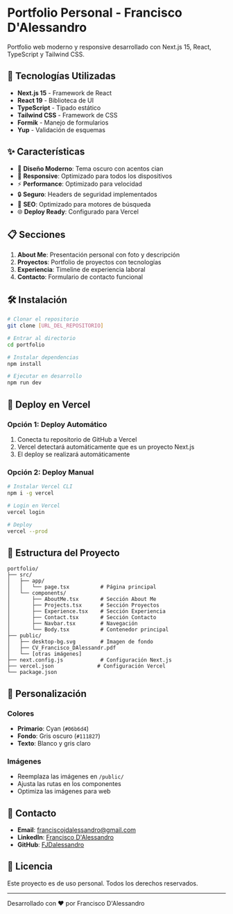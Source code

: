 # Portfolio Personal - Francisco D'Alessandro

Portfolio web moderno y responsive desarrollado con Next.js 15, React, TypeScript y Tailwind CSS.

## 🚀 Tecnologías Utilizadas

- **Next.js 15** - Framework de React
- **React 19** - Biblioteca de UI
- **TypeScript** - Tipado estático
- **Tailwind CSS** - Framework de CSS
- **Formik** - Manejo de formularios
- **Yup** - Validación de esquemas

## ✨ Características

- 🎨 **Diseño Moderno**: Tema oscuro con acentos cian
- 📱 **Responsive**: Optimizado para todos los dispositivos
- ⚡ **Performance**: Optimizado para velocidad
- 🔒 **Seguro**: Headers de seguridad implementados
- 🎯 **SEO**: Optimizado para motores de búsqueda
- 🌐 **Deploy Ready**: Configurado para Vercel

## 📋 Secciones

1. **About Me**: Presentación personal con foto y descripción
2. **Proyectos**: Portfolio de proyectos con tecnologías
3. **Experiencia**: Timeline de experiencia laboral
4. **Contacto**: Formulario de contacto funcional

## 🛠️ Instalación

```bash
# Clonar el repositorio
git clone [URL_DEL_REPOSITORIO]

# Entrar al directorio
cd portfolio

# Instalar dependencias
npm install

# Ejecutar en desarrollo
npm run dev
```

## 🚀 Deploy en Vercel

### Opción 1: Deploy Automático

1. Conecta tu repositorio de GitHub a Vercel
2. Vercel detectará automáticamente que es un proyecto Next.js
3. El deploy se realizará automáticamente

### Opción 2: Deploy Manual

```bash
# Instalar Vercel CLI
npm i -g vercel

# Login en Vercel
vercel login

# Deploy
vercel --prod
```

## 📁 Estructura del Proyecto

```
portfolio/
├── src/
│   ├── app/
│   │   └── page.tsx          # Página principal
│   └── components/
│       ├── AboutMe.tsx       # Sección About Me
│       ├── Projects.tsx      # Sección Proyectos
│       ├── Experience.tsx    # Sección Experiencia
│       ├── Contact.tsx       # Sección Contacto
│       ├── Navbar.tsx        # Navegación
│       └── Body.tsx          # Contenedor principal
├── public/
│   ├── desktop-bg.svg        # Imagen de fondo
│   ├── CV_Francisco_DAlessandr.pdf
│   └── [otras imágenes]
├── next.config.js            # Configuración Next.js
├── vercel.json              # Configuración Vercel
└── package.json
```

## 🎨 Personalización

### Colores

- **Primario**: Cyan (`#06b6d4`)
- **Fondo**: Gris oscuro (`#111827`)
- **Texto**: Blanco y gris claro

### Imágenes

- Reemplaza las imágenes en `/public/`
- Ajusta las rutas en los componentes
- Optimiza las imágenes para web

## 📧 Contacto

- **Email**: franciscojdalessandro@gmail.com
- **LinkedIn**: [Francisco D'Alessandro](https://www.linkedin.com/in/francisco-dalessandro)
- **GitHub**: [FJDalessandro](https://github.com/FJDalessandro)

## 📄 Licencia

Este proyecto es de uso personal. Todos los derechos reservados.

---

Desarrollado con ❤️ por Francisco D'Alessandro
